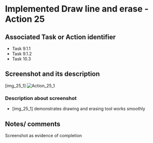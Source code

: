 # Implemented Draw line and erase - Action 25

## Associated Task or Action identifier

- Task 9.1.1
- Task 9.1.2
- Task 10.3

## Screenshot and its description
[img_25_1]
![Action_25_1](https://user-images.githubusercontent.com/43549673/114118760-535d6980-98b7-11eb-9f88-3c933f164c23.png)

### Description about screenshot
- [img_25_1] demonstrates drawing and erasing tool works smoothly


## Notes/ comments

Screenshot as evidence of completion
